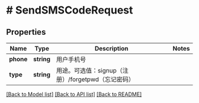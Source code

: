 # # SendSMSCodeRequest

## Properties

Name | Type | Description | Notes
------------ | ------------- | ------------- | -------------
**phone** | **string** | 用户手机号 |
**type** | **string** | 用途。可选值：signup（注册）/forgetpwd（忘记密码） |

[[Back to Model list]](../../README.md#models) [[Back to API list]](../../README.md#endpoints) [[Back to README]](../../README.md)
